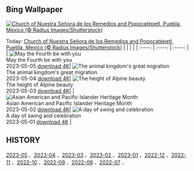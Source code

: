 ## Bing Wallpaper
[![Church of Nuestra Señora de los Remedios and Popocatépetl, Puebla, Mexico (© Radius Images/Shutterstock)](https://cn.bing.com/th?id=OHR.Popocatepetl_EN-US0582960818_UHD.jpg&w=1000)](https://cn.bing.com/th?id=OHR.Popocatepetl_EN-US0582960818_UHD.jpg&pid=hp&w=3840&h=2160&rs=1&c=4)

Today: [Church of Nuestra Señora de los Remedios and Popocatépetl, Puebla, Mexico (© Radius Images/Shutterstock)](https://cn.bing.com/th?id=OHR.Popocatepetl_EN-US0582960818_UHD.jpg&pid=hp&w=3840&h=2160&rs=1&c=4)
  |      |      |      |
| :----: | :----: | :----: |
| ![May the Fourth be with you](https://cn.bing.com/th?id=OHR.RebelBase_EN-US9162228478_UHD.jpg&pid=hp&w=384&h=216&rs=1&c=4) <br/> May the Fourth be with you <br/> 2023-05-05  [download 4K](https://cn.bing.com/th?id=OHR.RebelBase_EN-US9162228478_UHD.jpg&pid=hp&w=3840&h=2160&rs=1&c=4)| ![The animal kingdom's great migration](https://cn.bing.com/th?id=OHR.ThreeWildebeest_EN-US9446203427_UHD.jpg&pid=hp&w=384&h=216&rs=1&c=4) <br/> The animal kingdom's great migration <br/> 2023-05-04  [download 4K](https://cn.bing.com/th?id=OHR.ThreeWildebeest_EN-US9446203427_UHD.jpg&pid=hp&w=3840&h=2160&rs=1&c=4)| ![The height of Alpine beauty](https://cn.bing.com/th?id=OHR.KlostersSerneus_EN-US9360254697_UHD.jpg&pid=hp&w=384&h=216&rs=1&c=4) <br/> The height of Alpine beauty <br/> 2023-05-03  [download 4K](https://cn.bing.com/th?id=OHR.KlostersSerneus_EN-US9360254697_UHD.jpg&pid=hp&w=3840&h=2160&rs=1&c=4)|
| ![Asian American and Pacific Islander Heritage Month](https://cn.bing.com/th?id=OHR.KoreanBell_EN-US9211069806_UHD.jpg&pid=hp&w=384&h=216&rs=1&c=4) <br/> Asian American and Pacific Islander Heritage Month <br/> 2023-05-02  [download 4K](https://cn.bing.com/th?id=OHR.KoreanBell_EN-US9211069806_UHD.jpg&pid=hp&w=3840&h=2160&rs=1&c=4)| ![A day of swing and celebration](https://cn.bing.com/th?id=OHR.ExteriorPreservationHall_EN-US9095698933_UHD.jpg&pid=hp&w=384&h=216&rs=1&c=4) <br/> A day of swing and celebration <br/> 2023-05-01  [download 4K](https://cn.bing.com/th?id=OHR.ExteriorPreservationHall_EN-US9095698933_UHD.jpg&pid=hp&w=3840&h=2160&rs=1&c=4) |
  
  ## HISTORY
  [2023-05](https://github.com/Underglaze-Blue/bingwallpaper/tree/main/archive/2023-05/) 、[2023-04](https://github.com/Underglaze-Blue/bingwallpaper/tree/main/archive/2023-04/) 、[2023-03](https://github.com/Underglaze-Blue/bingwallpaper/tree/main/archive/2023-03/) 、[2023-02](https://github.com/Underglaze-Blue/bingwallpaper/tree/main/archive/2023-02/) 、[2023-01](https://github.com/Underglaze-Blue/bingwallpaper/tree/main/archive/2023-01/) 、[2022-12](https://github.com/Underglaze-Blue/bingwallpaper/tree/main/archive/2022-12/) 、[2022-11](https://github.com/Underglaze-Blue/bingwallpaper/tree/main/archive/2022-11/) 、[2022-10](https://github.com/Underglaze-Blue/bingwallpaper/tree/main/archive/2022-10/) 、[2022-09](https://github.com/Underglaze-Blue/bingwallpaper/tree/main/archive/2022-09/) 、[2022-08](https://github.com/Underglaze-Blue/bingwallpaper/tree/main/archive/2022-08/) 、[2022-07](https://github.com/Underglaze-Blue/bingwallpaper/tree/main/archive/2022-07/) 、